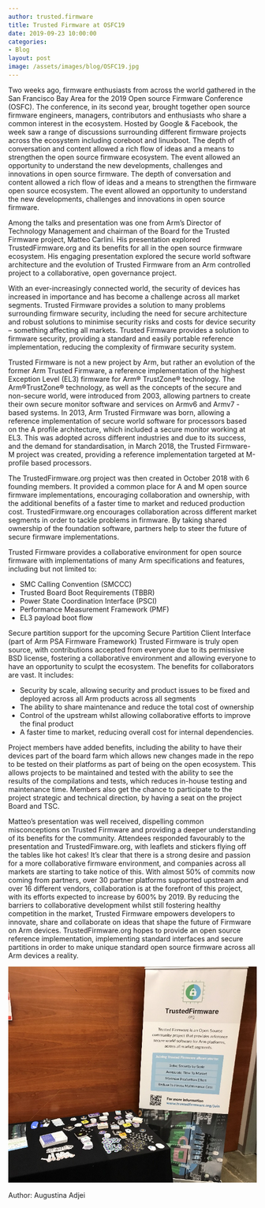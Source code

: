 ```yaml
---
author: trusted.firmware
title: Trusted Firmware at OSFC19
date: 2019-09-23 10:00:00
categories:
- Blog
layout: post
image: /assets/images/blog/OSFC19.jpg
---
```

Two weeks ago, firmware enthusiasts from across the world gathered in the San Francisco Bay Area for the 2019 Open source Firmware Conference (OSFC). The conference, in its second year, brought together open source firmware engineers, managers, contributors and enthusiasts who share a common interest in the ecosystem. Hosted by Google & Facebook, the week saw a range of discussions surrounding different firmware projects across the ecosystem including coreboot and linuxboot. The depth of conversation and content allowed a rich flow of ideas and a means to strengthen the open source firmware ecosystem. The event allowed an opportunity to understand the new developments, challenges and innovations in open source firmware. The depth of conversation and content allowed a rich flow of ideas and a means to strengthen the firmware open source ecosystem. The event allowed an opportunity to understand the new developments, challenges and innovations in open source firmware.

Among the talks and presentation was one from Arm’s Director of Technology Management and chairman of the Board for the Trusted Firmware project, Matteo Carlini. His presentation explored TrustedFirmware.org and its benefits for all in the open source firmware ecosystem. His engaging presentation explored the secure world software architecture and the evolution of Trusted Firmware from an Arm controlled project to a collaborative, open governance project. 

With an ever-increasingly connected world, the security of devices has increased in importance and has become a challenge across all market segments. Trusted Firmware provides a solution to many problems surrounding firmware security, including the need for secure architecture and robust solutions to minimise security risks and costs for device security – something affecting all markets. Trusted Firmware provides a solution to firmware security, providing a standard and easily portable reference implementation, reducing the complexity of firmware security system.

Trusted Firmware is not a new project by Arm, but rather an evolution of the former Arm Trusted Firmware, a reference implementation of the highest Exception Level (EL3) firmware for Arm® TrustZone® technology. The Arm®TrustZone® technology, as well as the concepts of the secure and non-secure world, were introduced from 2003, allowing partners to create their own secure monitor software and services on Armv6 and Armv7 - based systems. In 2013, Arm Trusted Firmware was born, allowing a reference implementation of secure world software for processors based on the A profile architecture, which included a secure monitor working at EL3. This was adopted across different industries and due to its success, and the demand for standardisation, in March 2018, the Trusted Firmware-M project was created, providing a reference implementation targeted at M-profile based processors. 

The TrustedFirmware.org project was then created in October 2018 with 6 founding members. It provided a common place for A and M open source firmware implementations, encouraging collaboration and ownership, with the additional benefits of a faster time to market and reduced production cost. TrustedFirmware.org encourages collaboration across different market segments in order to tackle problems in firmware. By taking shared ownership of the foundation software, partners help to steer the future of secure firmware implementations.

Trusted Firmware provides a collaborative environment for open source firmware with implementations of many Arm specifications and features, including but not limited to: 
* SMC Calling Convention (SMCCC)
* Trusted Board Boot Requirements (TBBR)
* Power State Coordination Interface (PSCI)
* Performance Measurement Framework (PMF)
* EL3 payload boot flow

Secure partition support for the upcoming Secure Partition Client Interface (part of Arm PSA Firmware Framework)
Trusted Firmware is truly open source, with contributions accepted from everyone due to its permissive BSD license, fostering a collaborative environment and allowing everyone to have an opportunity to sculpt the ecosystem. The benefits for collaborators are vast. It includes:
* Security by scale, allowing security and product issues to be fixed and deployed across all Arm products across all segments
* The ability to share maintenance and reduce the total cost of ownership
* Control of the upstream whilst allowing collaborative efforts to improve the final product
* A faster time to market, reducing overall cost for internal dependencies. 

Project members have added benefits, including the ability to have their devices part of the board farm which allows new changes made in the repo to be tested on their platforms as part of being on the open ecosystem. This allows projects to be maintained and tested with the ability to see the results of the compilations and tests, which reduces in-house testing and maintenance time. Members also get the chance to participate to the project strategic and technical direction, by having a seat on the project Board and TSC.

Matteo’s presentation was well received, dispelling common misconceptions on Trusted Firmware and providing a deeper understanding of its benefits for the community. Attendees responded favourably to the presentation and TrustedFimware.org, with leaflets and stickers flying off the tables like hot cakes!  It’s clear that there is a strong desire and passion for a more collaborative firmware environment, and companies across all markets are starting to take notice of this. With almost 50% of commits now coming from partners, over 30 partner platforms supported upstream and over 16 different vendors, collaboration is at the forefront of this project, with its efforts expected to increase by 600% by 2019. By reducing the barriers to collaborative development whilst still fostering healthy competition in the market, Trusted Firmware empowers developers to innovate, share and collaborate on ideas that shape the future of Firmware on Arm devices. TrustedFirmware.org hopes to provide an open source reference implementation, implementing standard interfaces and secure partitions in order to make unique standard open source firmware across all Arm devices a reality. 

![PSA Trophy](/assets/images/blog/OSFC19.jpg)

Author: Augustina Adjei
